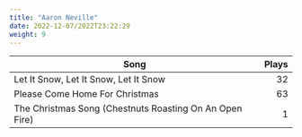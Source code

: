```yaml
---
title: "Aaron Neville"
date: 2022-12-07/2022T23:22:29
weight: 9
---
```




 Song | Plays 
----- | -----:
Let It Snow, Let It Snow, Let It Snow | 32
Please Come Home For Christmas | 63
The Christmas Song (Chestnuts Roasting On An Open Fire) | 1
